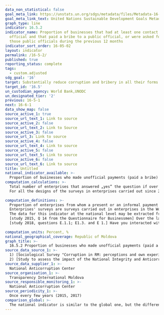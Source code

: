 ```yaml
---
data_non_statistical: false
goal_meta_link: https://unstats.un.org/sdgs/metadata/files/Metadata-16-05-02.pdf
goal_meta_link_text: United Nations Sustainable Development Goals Metadata (pdf 1361kB)
graph_type: line
indicator: 16.5.2
indicator_name: Proportion of businesses that had at least one contact with a public
  official and that paid a bribe to a public official, or were asked for a bribe by
  those public officials during the previous 12 months
indicator_sort_order: 16-05-02
layout: indicator
permalink: /16-5-2/
published: true
reporting_status: complete
tags:
  - custom.adjusted
sdg_goal: '16'
target: Substantially reduce corruption and bribery in all their forms
target_id: '16.5'
un_custodian_agency: World Bank,UNODC
un_designated_tier: '2'
previous: 16-5-1
next: 16-6-1
data_show_map: false
source_active_1: true
source_url_text_1: Link to source
source_active_2: false
source_url_text_2: Link to Source
source_active_3: false
source_url_3: Link to source
source_active_4: false
source_url_text_4: Link to source
source_active_5: false
source_url_text_5: Link to source
source_active_6: false
source_url_text_6: Link to source
title: Untitled
national_indicator_available: >-
  Proportion of businesses who made unofficial payments (paid a bribe) during the previous 12 months
computation_calculations: >-
  Total number of enterprises that answered „yes” the question if over the last 12 month they have made at least one informal payment (bribe) or offered a present to a tax official, or from who a bribe or a present was requested during the period of reference, out of the total number of enterprises included in the survey, who had at least one contact with a tax official during the respective period * 100<br> 
  For all the designs of the surveys in enterprises carried out since 2016, the resulting dataset is based on a weighted sample. Hence, the value of the indicator, which is calculated using Stata, includes these sampling weights, as well as the design layers.<br> 
  
computation_definitions: >-
  Proportion of enterprises from whom a present or an informal payment (bribe) was requested, when they met fiscal officials. The data for this indicator are collected within [enterprises' surveys](http://www.enterprisesurveys.org), which include a standard question in which respondents are asked if they have been subject to an inspection or have been invited to meet with the representatives of tax authorities. If the respondents answer „yes”, there is a follow-up question, in which they are asked if it is expected for them to provide a present or to make an unofficial payment during such inspections / meetings. The response options are: „yes”, „no”, „do not know” and „refuse”.<br> 
  Enterprises' surveys are surveys carried out in enterprises in the World Bank's client countries. The survey focuses on different business environment aspects, as well as on outcome measures of the company, such as annual sale, productivity, etc. The survey is carried out for every country for about 4-5 years.<br> 
  The data for this indicator at the national level may be extracted from two sources: <br> 
  [study 2015, Q 14 from the Questionnaire for Businessmen] Over the last year, have you (or anyone from your enterprise) made unofficial payment or offered presents to employees of the following institutions/services/areas?<br> 
  [study 2018, questions E.1.1; E1.3. and E 1.] Have you interacted with the following institutions over the last 12 months?  Have you made unofficial payments over the last 12 months? Have you offered presents over the last 12 months? <br> 
  
computation_units: Percent, %
national_geographical_coverage: Republic of Moldova
graph_title: >-
  16.5.2 Proportion of businesses who made unofficial payments (paid a bribe) during the previous 12 months 
source_data_source_1: >-
  1) [Sociological Survey "Corruption in RM: perceptions and own experiences of business people and households, 2015](http://www.transparency.md/wp-content/uploads/2017/06/TI_Moldova_Cercetare_Sociologica_2015.pdf) <br> 
  2) [Study to assess the impact of the National Integrity and Anticorruption Strategy – Moldova 2017](http://www.md.undp.org/content/moldova/ro/home/library/effective_governance/studiu-de-evaluare-a-impactului-strategiei-naionale-de-integrita.html)
source_data_supplier_1: >-
  National Anticorruption Center
source_organisation_1: >-
  Transparency International Moldova
source_responsible_monitoring_1: >-
  National Anticorruption Center
source_periodicity_1: >-
  Once every few years (2015, 2017)
comparison_global: >-
  The national indicator is similar to the global one, but the differences are as follows: the source for data collection differs, as for the global indicator they use surveys in enterprises carried out based on the World Bank methodology once per 4-5 years. Another difference would be the different questions in the national survey questionnaires carried out in 2015 and 2018, as well as certain difference in the data calculation formulas
---
```

